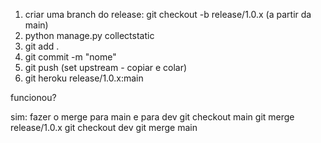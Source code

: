 1. criar uma branch do release:
    git checkout -b release/1.0.x (a partir da main)
2. python manage.py collectstatic
3. git add .
4. git commit -m "nome"
5. git push (set upstream - copiar e colar)
6. git heroku release/1.0.x:main

funcionou?

sim: fazer o merge para main e para dev
    git checkout main
    git merge release/1.0.x
    git checkout dev
    git merge main